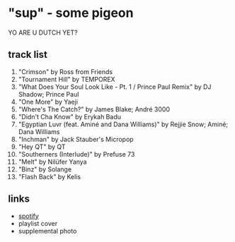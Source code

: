 # "sup" - some pigeon

YO ARE U DUTCH YET?

## track list

1. "Crimson" by Ross from Friends
2. "Tournament Hill" by TEMPOREX
3. "What Does Your Soul Look Like - Pt. 1 / Prince Paul Remix" by DJ Shadow; Prince Paul
4. "One More" by Yaeji
5. "Where's The Catch?" by James Blake; André 3000
6. "Didn't Cha Know" by Erykah Badu
7. "Egyptian Luvr (feat. Aminé and Dana Williams)" by Rejjie Snow; Aminé; Dana Williams
8. "Inchman" by Jack Stauber's Micropop
9. "Hey QT" by QT
10. "Southerners (Interlude)" by Prefuse 73
11. "Melt" by Nilüfer Yanya
12. "Binz" by Solange
13. "Flash Back" by Kelis

## links

- [spotify](https://open.spotify.com/playlist/2HjkTva3VxnoKab9lbbpjJ)
- playlist cover
- supplemental photo
